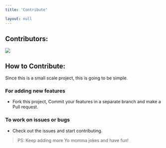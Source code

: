 ```yaml
---
title: 'Contribute'

layout: null
---
```


## Contributors:

<a href="https://github.com/beanboi7/yomomma-apiv2/graphs/contributors">
  <img src="https://contrib.rocks/image?repo=beanboi7/yomomma-apiv2" />
</a>


## How to Contribute:

Since this is a small scale project, this is going to be simple.

### For adding new features

- Fork this project, Commit your features in a separate branch and make a Pull request.

### To work on issues or bugs

- Check out the issues and start contributing.

> PS: Keep adding more Yo momma jokes and have fun!